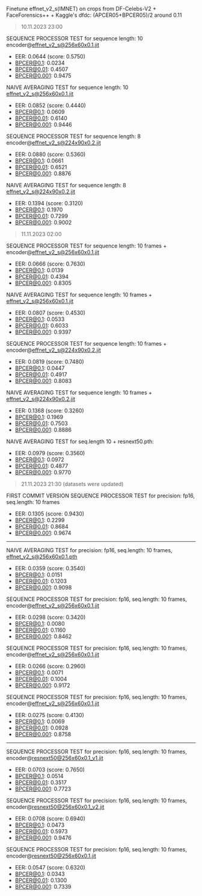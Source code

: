 Finetune effnet_v2_s(IMNET) on crops from DF-Celebs-V2 + FaceForensics++ + Kaggle's dfdc: (APCER05+BPCER05)/2 around 0.11 

> 10.11.2023 23:00

SEQUENCE PROCESSOR TEST for sequence length: 10 encoder@effnet_v2_s@256x60x0.1.jit
 - EER: 0.0644 (score: 0.5750)
 - BPCER@0.1: 0.0234
 - BPCER@0.01: 0.4507
 - BPCER@0.001: 0.9475

NAIVE AVERAGING TEST for sequence length: 10 effnet_v2_s@256x60x0.1.jit
 - EER: 0.0852 (score: 0.4440)
 - BPCER@0.1: 0.0609
 - BPCER@0.01: 0.6140
 - BPCER@0.001: 0.9446

SEQUENCE PROCESSOR TEST for sequence length: 8 encoder@effnet_v2_s@224x90x0.2.jit
 - EER: 0.0880 (score: 0.5360)
 - BPCER@0.1: 0.0661
 - BPCER@0.01: 0.6521
 - BPCER@0.001: 0.8876

NAIVE AVERAGING TEST for sequence length: 8 effnet_v2_s@224x90x0.2.jit
 - EER: 0.1394 (score: 0.3120)
 - BPCER@0.1: 0.1970
 - BPCER@0.01: 0.7299
 - BPCER@0.001: 0.9002

> 11.11.2023 02:00

SEQUENCE PROCESSOR TEST for sequence length: 10 frames + encoder@effnet_v2_s@256x60x0.1.jit
 - EER: 0.0666 (score: 0.7630)
 - BPCER@0.1: 0.0139
 - BPCER@0.01: 0.4394
 - BPCER@0.001: 0.8305

NAIVE AVERAGING TEST for sequence length: 10 frames + effnet_v2_s@256x60x0.1.jit
 - EER: 0.0807 (score: 0.4530)
 - BPCER@0.1: 0.0533
 - BPCER@0.01: 0.6033
 - BPCER@0.001: 0.9397

SEQUENCE PROCESSOR TEST for sequence length: 10 frames + encoder@effnet_v2_s@224x90x0.2.jit
 - EER: 0.0819 (score: 0.7480)
 - BPCER@0.1: 0.0447
 - BPCER@0.01: 0.4917
 - BPCER@0.001: 0.8083

NAIVE AVERAGING TEST for sequence length: 10 frames + effnet_v2_s@224x90x0.2.jit
 - EER: 0.1368 (score: 0.3260)
 - BPCER@0.1: 0.1969
 - BPCER@0.01: 0.7503
 - BPCER@0.001: 0.8886

NAIVE AVERAGING TEST for seq.length 10 + resnext50.pth:
 - EER: 0.0979 (score: 0.3560)
 - BPCER@0.1: 0.0972
 - BPCER@0.01: 0.4877
 - BPCER@0.001: 0.9770

> 21.11.2023 21:30 (datasets were updated)

FIRST COMMIT VERSION SEQUENCE PROCESSOR TEST for precision: fp16, seq.length: 10 frames
 - EER: 0.1305 (score: 0.9430)
 - BPCER@0.1: 0.2299
 - BPCER@0.01: 0.8684
 - BPCER@0.001: 0.9674

--- 

NAIVE AVERAGING TEST for precision: fp16, seq.length: 10 frames, effnet_v2_s@256x60x0.1.pth
 - EER: 0.0359 (score: 0.3540)
 - BPCER@0.1: 0.0151
 - BPCER@0.01: 0.1203
 - BPCER@0.001: 0.9098

SEQUENCE PROCESSOR TEST for precision: fp16, seq.length: 10 frames, encoder@effnet_v2_s@256x60x0.1.jit
 - EER: 0.0298 (score: 0.3420)
 - BPCER@0.1: 0.0080
 - BPCER@0.01: 0.1160
 - BPCER@0.001: 0.8462

SEQUENCE PROCESSOR TEST for precision: fp16, seq.length: 10 frames, encoder@effnet_v2_s@256x60x0.1.jit
 - EER: 0.0266 (score: 0.2960)
 - BPCER@0.1: 0.0071
 - BPCER@0.01: 0.1004
 - BPCER@0.001: 0.9172

SEQUENCE PROCESSOR TEST for precision: fp16, seq.length: 10 frames, encoder@effnet_v2_s@256x60x0.1.jit
 - EER: 0.0275 (score: 0.4130)
 - BPCER@0.1: 0.0069
 - BPCER@0.01: 0.0928
 - BPCER@0.001: 0.8758

---

SEQUENCE PROCESSOR TEST for precision: fp16, seq.length: 10 frames, encoder@resnext50@256x60x0.1_v1.jit
 - EER: 0.0703 (score: 0.7650)
 - BPCER@0.1: 0.0514
 - BPCER@0.01: 0.3517
 - BPCER@0.001: 0.7723

SEQUENCE PROCESSOR TEST for precision: fp16, seq.length: 10 frames, encoder@resnext50@256x60x0.1_v2.jit
 - EER: 0.0708 (score: 0.6940)
 - BPCER@0.1: 0.0473
 - BPCER@0.01: 0.5973
 - BPCER@0.001: 0.9476

SEQUENCE PROCESSOR TEST for precision: fp16, seq.length: 10 frames, encoder@resnext50@256x60x0.1.jit
 - EER: 0.0547 (score: 0.6320)
 - BPCER@0.1: 0.0343
 - BPCER@0.01: 0.1300
 - BPCER@0.001: 0.7339
